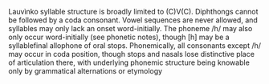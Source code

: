 Lauvìnko syllable structure is broadly limited to (C)V(C). Diphthongs cannot
be followed by a coda consonant. Vowel sequences are never allowed, and
syllables may only lack an onset word-initially. The phoneme /h/ may also
only occur word-initially (see phonetic notes), though [h] may be a syllablefinal allophone of oral stops. Phonemically, all consonants except /h/ may
occur in coda position, though stops and nasals lose distinctive place of
articulation there, with underlying phonemic structure being knowable only
by grammatical alternations or etymology